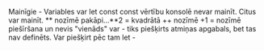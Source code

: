 Mainīgie - Variables
var let const
const vērtību konsolē nevar mainīt. Citus var mainīt.
** nozīmē pakāpi...**2 = kvadrātā
++ nozīmē +1
= nozīmē piešīršana un nevis "vienāds"
var - tiks piešķirts atmiņas apgabals, bet tas nav definēts. Var piešķirt pēc tam
let - 